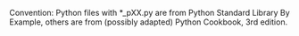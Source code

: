 Convention:
    Python files with *_pXX.py are from Python Standard Library By Example,
    others are from (possibly adapted) Python Cookbook, 3rd edition.



